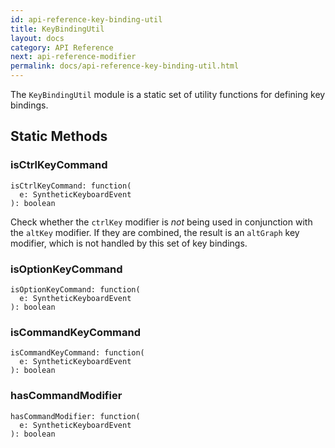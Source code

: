 ```yaml
---
id: api-reference-key-binding-util
title: KeyBindingUtil
layout: docs
category: API Reference
next: api-reference-modifier
permalink: docs/api-reference-key-binding-util.html
---
```


The `KeyBindingUtil` module is a static set of utility functions for 
defining key bindings.

## Static Methods

### isCtrlKeyCommand

```
isCtrlKeyCommand: function(
  e: SyntheticKeyboardEvent
): boolean
```

Check whether the `ctrlKey` modifier is *not* being used in conjunction with
the `altKey` modifier. If they are combined, the result is an `altGraph`
key modifier, which is not handled by this set of key bindings.

### isOptionKeyCommand

```
isOptionKeyCommand: function(
  e: SyntheticKeyboardEvent
): boolean
```

### isCommandKeyCommand

```
isCommandKeyCommand: function(
  e: SyntheticKeyboardEvent
): boolean
```

### hasCommandModifier

```
hasCommandModifier: function(
  e: SyntheticKeyboardEvent
): boolean
```
